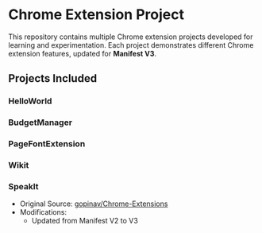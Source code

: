 # Chrome Extension Project
This repository contains multiple Chrome extension projects developed for learning and experimentation. Each project demonstrates different Chrome extension features, updated for **Manifest V3**.

## Projects Included
### HelloWorld
### BudgetManager
### PageFontExtension
### Wikit
### SpeakIt

- Original Source: [gopinav/Chrome-Extensions](https://github.com/gopinav/Chrome-Extensions)
- Modifications:
    - Updated from Manifest V2 to V3